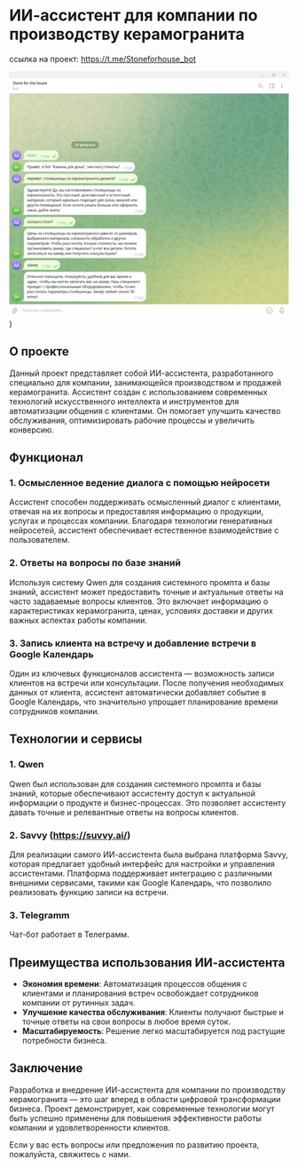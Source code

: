 # ИИ-ассистент для компании по производству керамогранита

ссылка на проект:  https://t.me/Stoneforhouse_bot

![Иллюстрация к проекту](https://github.com/djadja-Dima/AI-assist_stoun/blob/main/2025-02-26_18-27-30.png?raw=true)) 

## О проекте

Данный проект представляет собой ИИ-ассистента, разработанного специально для компании, занимающейся производством и продажей керамогранита. Ассистент создан с использованием современных технологий искусственного интеллекта и инструментов для автоматизации общения с клиентами. Он помогает улучшить качество обслуживания, оптимизировать рабочие процессы и увеличить конверсию.

## Функционал

### 1. Осмысленное ведение диалога с помощью нейросети
Ассистент способен поддерживать осмысленный диалог с клиентами, отвечая на их вопросы и предоставляя информацию о продукции, услугах и процессах компании. Благодаря технологии генеративных нейросетей, ассистент обеспечивает естественное взаимодействие с пользователем.

### 2. Ответы на вопросы по базе знаний
Используя систему Qwen для создания системного промпта и базы знаний, ассистент может предоставить точные и актуальные ответы на часто задаваемые вопросы клиентов. Это включает информацию о характеристиках керамогранита, ценах, условиях доставки и других важных аспектах работы компании.

### 3. Запись клиента на встречу и добавление встречи в Google Календарь
Один из ключевых функционалов ассистента — возможность записи клиентов на встречи или консультации. После получения необходимых данных от клиента, ассистент автоматически добавляет событие в Google Календарь, что значительно упрощает планирование времени сотрудников компании.

## Технологии и сервисы

### 1. **Qwen**
Qwen был использован для создания системного промпта и базы знаний, которые обеспечивают ассистенту доступ к актуальной информации о продукте и бизнес-процессах. Это позволяет ассистенту давать точные и релевантные ответы на вопросы клиентов.

### 2. **Savvy (https://suvvy.ai/)**
Для реализации самого ИИ-ассистента была выбрана платформа Savvy, которая предлагает удобный интерфейс для настройки и управления ассистентами. Платформа поддерживает интеграцию с различными внешними сервисами, такими как Google Календарь, что позволило реализовать функцию записи на встречи.

### 3. Telegramm
Чат-бот работает в Телеграмм.

## Преимущества использования ИИ-ассистента

- **Экономия времени**: Автоматизация процессов общения с клиентами и планирования встреч освобождает сотрудников компании от рутинных задач.
- **Улучшение качества обслуживания**: Клиенты получают быстрые и точные ответы на свои вопросы в любое время суток.
- **Масштабируемость**: Решение легко масштабируется под растущие потребности бизнеса.

## Заключение

Разработка и внедрение ИИ-ассистента для компании по производству керамогранита — это шаг вперед в области цифровой трансформации бизнеса. Проект демонстрирует, как современные технологии могут быть успешно применены для повышения эффективности работы компании и удовлетворенности клиентов.

Если у вас есть вопросы или предложения по развитию проекта, пожалуйста, свяжитесь с нами.
